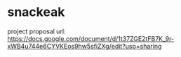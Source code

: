 # snackeak

project proposal url: https://docs.google.com/document/d/1t37ZGE2tFB7K_9r-xWB4u744e6CYVKEos9hw5sfiZXg/edit?usp=sharing
